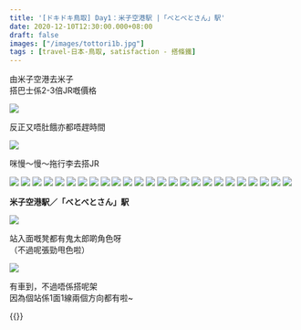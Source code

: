 ```yaml
---
title: '[ドキドキ鳥取] Day1：米子空港駅 |「べとべとさん」駅'
date: 2020-12-10T12:30:00.000+08:00
draft: false
images: ["/images/tottori1b.jpg"]
tags : [travel-日本-鳥取, satisfaction - 搭條鐵]
---
```


由米子空港去米子  
搭巴士係2-3倍JR嘅價格  

![](/images/tottori1b.jpg)

反正又唔肚餓亦都唔趕時間  

![](/images/tottori1b.jpg)

咪慢～慢～拖行李去搭JR

![](/images/tottori1b.jpg)
![](/images/tottori1b.jpg)
![](/images/tottori1b.jpg)
![](/images/tottori1b.jpg)
![](/images/tottori1b.jpg)
![](/images/tottori1b.jpg)
![](/images/tottori1b.jpg)
![](/images/tottori1b.jpg)
![](/images/tottori1b.jpg)
![](/images/tottori1b.jpg)
![](/images/tottori1b.jpg)
![](/images/tottori1b.jpg)
![](/images/tottori1b.jpg)
![](/images/tottori1b.jpg)
![](/images/tottori1b.jpg)
![](/images/tottori1b.jpg)
![](/images/tottori1b.jpg)
![](/images/tottori1b.jpg)
![](/images/tottori1b.jpg)
![](/images/tottori1b.jpg)
![](/images/tottori1b.jpg)
![](/images/tottori1b.jpg)
![](/images/tottori1b.jpg)
![](/images/tottori1b.jpg)
![](/images/tottori1b.jpg)

**米子空港駅／「べとべとさん」駅**

![](/images/tottori1b.jpg)

站入面嘅凳都有鬼太郎啲角色呀  
（不過呢張勁甩色啦）  

![](/images/tottori1b.jpg)

有車到，不過唔係搭呢架  
因為個站係1面1線兩個方向都有啦~    


{{<tottori>}}  
